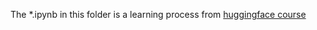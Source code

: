 The *.ipynb in this folder is a learning process from [huggingface course](https://huggingface.co/course)